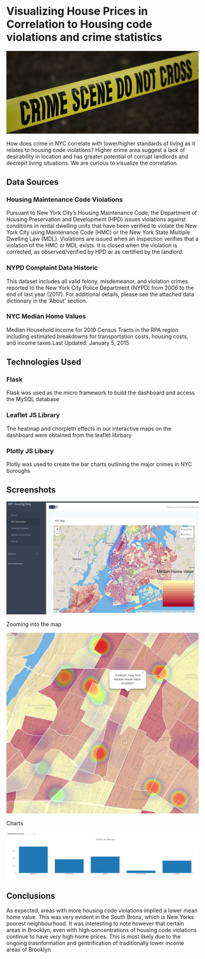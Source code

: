 # Visualizing House Prices in Correlation to Housing code violations and crime statistics
![image](images/crime.jpeg.jpeg)

How does crime in NYC correlate with lower/higher standards of living as it relates to housing code violations? Higher crime area suggest a lack of desirability in location and has greater potential of corrupt landlords and decrepit living situations. We are curious to visualize the correlation.

## Data Sources
### Housing Maintenance Code Violations
Pursuant to New York City’s Housing Maintenance Code, the Department of Housing Preservation and Development (HPD) issues violations against conditions in rental dwelling units that have been verified to violate the New York City using Maintenance Code (HMC) or the New York State Multiple Dwelling Law (MDL). Violations are issued when an inspection verifies that a violation of the HMC or MDL exists. It is closed when the violation is corrected, as observed/verified by HPD or as certified by the landlord.

### NYPD Complaint Data Historic
This dataset includes all valid felony, misdemeanor, and violation crimes reported to the New York City Police Department (NYPD) from 2006 to the end of last year (2017). For additional details, please see the attached data dictionary in the ‘About’ section.

### NYC Median Home Values
Median Household Income for 2010 Census Tracts in the RPA region including estimated breakdowns for transportation costs, housing costs, and income taxes.Last Updated: January 5, 2015

## Technologies Used
### Flask
Flask was used as the micro framework to build the dashboard and access the MySQL database

### Leaflet JS Library
The heatmap and chorpleth effects in our interactive maps on the dashboard were obtained from the leaflet librbary

### Plotly JS Libary
Plotly was used to create the bar charts outlining the major crimes in NYC boroughs

## Screenshots

![image](images/Dashboard.jpg)

Zooming into the map

![image](images/Dashzoom.jpg)

Charts

![image](images/Capture.jpg)


## Conclusions

As expected, areas with more housing code violations implied a lower mean home value. This was very evident in the South Bronx, which is New Yorks poorest neighbourhood. It was interesting to note however that certain areas in Brooklyn, even with high concentrations of housing code violations continue to have very high home prices. This is most likely due to the ongoing trasnformation and gentrification of traditionally lower income areas of Brooklyn


